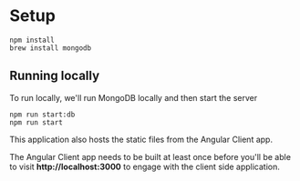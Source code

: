 # Setup

```
npm install
brew install mongodb
```

## Running locally
To run locally, we'll run MongoDB locally and then start the server

```
npm run start:db
npm run start
```

This application also hosts the static files from the Angular Client app.

The Angular Client app needs to be built at least once before you'll be able to visit
**http://localhost:3000** to engage with the client side application.